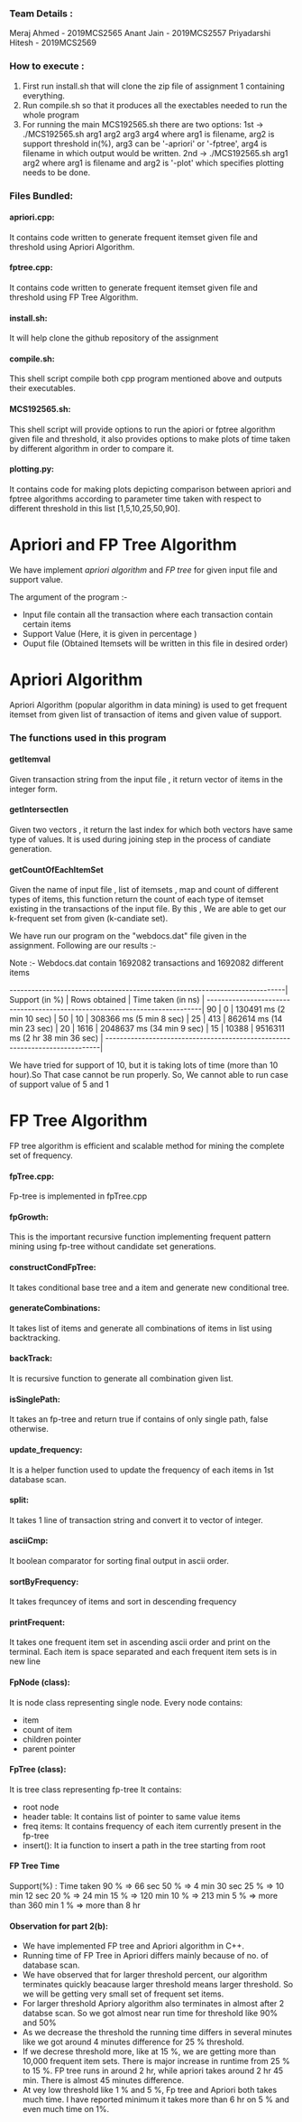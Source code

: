 ### Team Details :
Meraj Ahmed - 2019MCS2565
Anant Jain - 2019MCS2557
Priyadarshi Hitesh - 2019MCS2569

### How to execute :
1.  First run install.sh that will clone the zip file of assignment 1 containing everything.
2.  Run compile.sh so that it produces all the exectables needed to run the whole program
3.  For running the main MCS192565.sh there are two options:
    1st -> ./MCS192565.sh arg1 arg2 arg3 arg4 where arg1 is filename, arg2 is support threshold in(%), arg3 can be '-apriori' or '-fptree', arg4 is filename in which output would be written.
    2nd -> ./MCS192565.sh arg1 arg2 where arg1 is filename and arg2 is '-plot' which specifies plotting needs to be done.

### Files Bundled:

#### apriori.cpp: 
It contains code written to generate frequent itemset given file and threshold using Apriori Algorithm.
#### fptree.cpp: 
It contains code written to generate frequent itemset given file and threshold using FP Tree Algorithm.
#### install.sh: 
It will help clone the github repository of the assignment
#### compile.sh: 
This shell script compile both cpp program mentioned above and outputs their executables.
#### MCS192565.sh: 
This shell script will provide options to run the apiori or fptree algorithm given file and threshold, it also provides options to make plots of time taken by different algorithm in order to compare it.
#### plotting.py: 
It contains code for making plots depicting comparison between apriori and fptree algorithms according to parameter time taken with respect to different threshold in this list [1,5,10,25,50,90].



# Apriori and FP Tree Algorithm

We have implement *apriori algorithm* and *FP tree* for given input file and support value.

The argument of the program :-
 - Input file contain all the transaction where each transaction contain certain items
 - Support Value (Here, it is given in percentage )
 - Ouput file (Obtained Itemsets will be written in this file in desired order)


# Apriori Algorithm
Apriori Algorithm (popular algorithm in data mining) is used to get frequent itemset from given list of transaction of items and given value of support.

### The functions used in this program
#### getItemval
Given transaction string from the input file , it return vector of items in the integer form.

#### getIntersectlen 
Given two vectors , it return the last index for which both vectors have same type of values. It is used during joining step in the process of candiate generation.

#### getCountOfEachItemSet 
Given the name of input file , list of itemsets , map and count of different types of items, this function return the count of each type of itemset existing in the transactions of the input file. By this , We are able to get our k-frequent set 
from given (k-candiate set).


We have run our program on the "webdocs.dat" file given in the assignment. Following are our results :-

Note :- Webdocs.dat contain 1692082 transactions and 1692082 different items

----------------------------------------------------------------------------|
Support (in %)   |  Rows obtained   | Time taken (in ns)                    |
----------------------------------------------------------------------------|
   90            |        0         |   130491 ms (2 min 10 sec)            |
   50            |       10         |   308366 ms (5 min 8 sec)             |
   25            |      413         |   862614 ms (14 min 23 sec)           |
   20            |     1616         |  2048637 ms (34 min 9 sec)            |
   15            |    10388         |  9516311 ms (2 hr 38 min 36 sec)      |
----------------------------------------------------------------------------|

We have tried for support of 10, but it is taking lots of time (more than 10 hour).So That case cannot be run properly.
So, We cannot able to run case of support value of 5 and 1



# FP Tree Algorithm
FP tree algorithm is efficient and scalable method for mining the complete set of frequency.

#### fpTree.cpp:
Fp-tree is implemented in fpTree.cpp

#### fpGrowth: 
This is the important recursive function implementing frequent pattern mining using fp-tree without candidate set generations.

#### constructCondFpTree:
It takes conditional base tree and a item and generate new conditional tree.

#### generateCombinations:
It takes list of items and generate all combinations of items in list using backtracking.

#### backTrack:
It is recursive function to generate all combination given list.

#### isSinglePath:
It takes an fp-tree and return true if contains of only single path, false otherwise.

#### update_frequency:
It is a helper function used to update the frequency of each items in 1st database scan.

#### split:
It takes 1 line of transaction string and convert it to vector of integer.

#### asciiCmp:
It boolean comparator for sorting final output in ascii order.

#### sortByFrequency:
It takes frequncey of items and sort in descending frequency

#### printFrequent:
It takes one frequent item set in ascending ascii order and print on the terminal. Each item is space separated and each frequent item sets is in new line


#### FpNode (class):
It is node class representing single node.
Every node contains:
 - item
 - count of item
 - children pointer
 - parent pointer

#### FpTree (class):
It is tree class representing fp-tree
It contains:
 - root node
 - header table: It contains list of pointer to same value items
 - freq items: It contains frequency of each item currently present in the fp-tree
 - insert(): It ia function to insert a path in the tree starting from root


#### FP Tree Time
Support(%) : Time taken
90 % => 66 sec
50 % => 4 min 30 sec
25 % => 10 min 12 sec
20 % => 24 min
15 % => 120 min
10 % => 213 min
5 % => more than 360 min
1 % => more than 8 hr


#### Observation for part 2(b):
- We have implemented FP tree and Apriori algorithm in C++. 
- Running time of FP Tree in Apriori differs mainly because of no. of database scan.
- We have observed that for larger threshold percent, our algorithm terminates quickly beacause larger threshold means larger threshold. So we will be getting very small set of frequent set items.
- For larger threshold Apriory algorithm also terminates in almost after 2 databse scan. So we got almost near run time for threshold like 90% and 50%
- As we decrease the threshold the running time differs in several minutes like we got around 4 minutes difference for 25 % threshold.
- If we decrese threshold more, like at 15 %, we are getting more than 10,000 frequent item sets. There is major increase in runtime from 25 % to 15 %. 
FP tree runs in around 2 hr, while apriori takes around 2 hr 45 min. There is almost 45 minutes difference.
- At vey low threshold like 1 % and 5 %, Fp tree and Apriori both takes much time. I have reported minimum it takes more than 6 hr on 5 % and  even much time on 1%.
